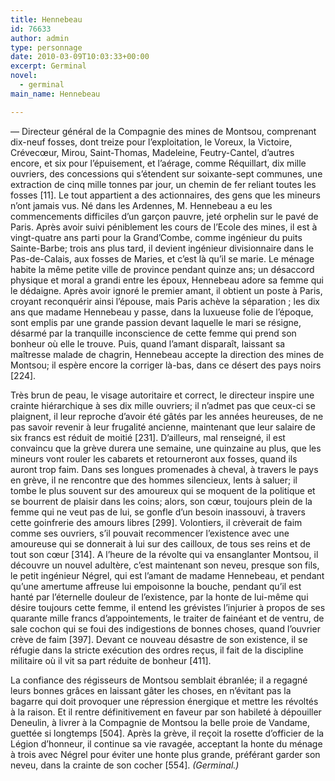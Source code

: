 ```yaml
---
title: Hennebeau
id: 76633
author: admin
type: personnage
date: 2010-03-09T10:03:33+00:00
excerpt: Germinal
novel:
  - germinal
main_name: Hennebeau

---
```

— Directeur général de la Compagnie des mines de Montsou, comprenant dix-neuf fosses, dont treize pour l&rsquo;exploitation, le Voreux, la Victoire, Crévecœur, Mirou, Saint-Thomas, Madeleine, Feutry-Cantel, d&rsquo;autres encore, et six pour l&rsquo;épuisement, et l&rsquo;aérage, comme Réquillart, dix mille ouvriers, des concessions qui s&rsquo;étendent sur soixante-sept communes, une extraction de cinq mille tonnes par jour, un chemin de fer reliant toutes les fosses [11]. Le tout appartient a des actionnaires, des gens que les mineurs n&rsquo;ont jamais vus. Né dans les Ardennes, M. Hennebeau a eu les commencements difficiles d&rsquo;un garçon pauvre, jeté orphelin sur le pavé de Paris. Après avoir suivi péniblement les cours de l&rsquo;Ecole des mines, il est à vingt-quatre ans parti pour la Grand&rsquo;Combe, comme ingénieur du puits Sainte-Barbe; trois ans plus tard, il devient ingénieur divisionnaire dans le Pas-de-Calais, aux fosses de Maries, et c&rsquo;est là qu&rsquo;il se marie. Le ménage habite la même petite ville de province pendant quinze ans; un désaccord physique et moral a grandi entre les époux, Hennebeau adore sa femme qui le dédaigne. Après avoir ignoré le premier amant, il obtient un poste à Paris, croyant reconquérir ainsi l&rsquo;épouse, mais Paris achève la séparation ; les dix ans que madame Hennebeau y passe, dans la luxueuse folie de l&rsquo;époque, sont emplis par une grande passion devant laquelle le mari se résigne, désarmé par la tranquille inconscience de cette femme qui prend son bonheur où elle le trouve. Puis, quand l&rsquo;amant disparaît, laissant sa maîtresse malade de chagrin, Hennebeau accepte la direction des mines de Montsou; il espère encore la corriger là-bas, dans ce désert des pays noirs [224].

Très brun de peau, le visage autoritaire et correct, le directeur inspire une crainte hiérarchique à ses dix mille ouvriers; il n&rsquo;admet pas que ceux-ci se plaignent, il leur reproche d&rsquo;avoir été gâtés par les années heureuses, de ne pas savoir revenir à leur frugalité ancienne, maintenant que leur salaire de six francs est réduit de moitié [231]. D&rsquo;ailleurs, mal renseigné, il est convaincu que la grève durera une semaine, une quinzaine au plus, que les mineurs vont rouler les cabarets et retourneront aux fosses, quand ils auront trop faim. Dans ses longues promenades à cheval, à travers le pays en grève, il ne rencontre que des hommes silencieux, lents à saluer; il tombe le plus souvent sur des amoureux qui se moquent de la politique et se bourrent de plaisir dans les coins; alors, son cœur, toujours plein de la femme qui ne veut pas de lui, se gonfle d&rsquo;un besoin inassouvi, à travers cette goinfrerie des amours libres [299]. Volontiers, il crèverait de faim comme ses ouvriers, s&rsquo;il pouvait recommencer l&rsquo;existence avec une amoureuse qui se donnerait à lui sur des cailloux, de tous ses reins et de tout son cœur [314]. A l&rsquo;heure de la révolte qui va ensanglanter Montsou, il découvre un nouvel adultère, c&rsquo;est maintenant son neveu, presque son fils, le petit ingénieur Négrel, qui est l&rsquo;amant de madame Hennebeau, et pendant qu&rsquo;une amertume affreuse lui empoisonne la bouche, pendant qu&rsquo;il est hanté par l&rsquo;éternelle douleur de l&rsquo;existence, par la honte de lui-même qui désire toujours cette femme, il entend les grévistes l&rsquo;injurier à propos de ses quarante mille francs d&rsquo;appointements, le traiter de fainéant et de ventru, de sale cochon qui se foui des indigestions de bonnes choses, quand l&rsquo;ouvrier crève de faim [397]. Devant ce nouveau désastre de son existence, il se réfugie dans la stricte exécution des ordres reçus, il fait de la discipline militaire où il vit sa part réduite de bonheur [411].

La confiance des régisseurs de Montsou semblait ébranlée; il a regagné leurs bonnes grâces en laissant gâter les choses, en n&rsquo;évitant pas la bagarre qui doit provoquer une répression énergique et mettre les révoltés à la raison. Et il rentre définitivement en faveur par son habileté à dépouiller Deneulin, à livrer à la Compagnie de Montsou la belle proie de Vandame, guettée si longtemps [504]. Après la grève, il reçoit la rosette d&rsquo;officier de la Légion d&rsquo;honneur, il continue sa vie ravagée, acceptant la honte du ménage à trois avec Négrel pour éviter une honte plus grande, préférant garder son neveu, dans la crainte de son cocher [554]. _(Germinal.)_